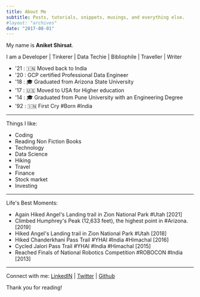 ```yaml
---
title: About Me
subtitle: Posts, tutorials, snippets, musings, and everything else.
#layout: "archives"
date: "2017-08-01"
---
```


My name is **Aniket Shirsat**.  </br>

I am a
Developer | Tinkerer | Data Techie | Bibliophile | Traveller | Writer

* '21 : 🇮🇳 Moved back to India
* '20 : GCP certified Professional Data Engineer
* '18 : 🎓 Graduated from Arizona State University
* '17 : 🇺🇸 Moved to USA for Higher education
* '14 : 🎓 Graduated from Pune University with an Engineering Degree
* '92 : 🇮🇳 First Cry #Born #India
___
Things I like:
* Coding
* Reading Non Fiction Books
* Technology
* Data Science
* Hiking
* Travel
* Finance
* Stock market
* Investing
___
Life's Best Moments:
* Again Hiked Angel's Landing trail in Zion National Park #Utah [2021]
* Climbed Humphrey's Peak (12,633 feet), the highest point in #Arizona. [2019]
* Hiked Angel's Landing trail in Zion National Park #Utah [2018]
* Hiked Chanderkhani Pass Trail #YHAI #India #Himachal [2016]
* Cycled Jalori Pass Trail #YHAI #India #Himachal [2015]
* Reached Finals of National Robotics Competition #ROBOCON #India [2013]
___
Connect with me:
[LinkedIN](https://www.linkedin.com/in/aniketshirsat/)  |
[Twitter](https://twitter.com/ThinkCache) |
[Github](https://github.com/thinkcache)

Thank you for reading!